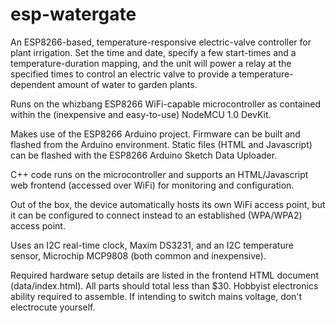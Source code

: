 # esp-watergate
An ESP8266-based, temperature-responsive electric-valve controller for plant irrigation. Set the time and date, specify a few start-times and a temperature-duration mapping, and the unit will power a relay at the specified times to control an electric valve to provide a temperature-dependent amount of water to garden plants.

Runs on the whizbang ESP8266 WiFi-capable microcontroller as contained within the (inexpensive and easy-to-use) NodeMCU 1.0 DevKit.

Makes use of the ESP8266 Arduino project. Firmware can be built and flashed from the Arduino environment. Static files (HTML and Javascript) can be flashed with the ESP8266 Arduino Sketch Data Uploader.

C++ code runs on the microcontroller and supports an HTML/Javascript web frontend (accessed over WiFi) for monitoring and configuration.

Out of the box, the device automatically hosts its own WiFi access point, but it can be configured to connect instead to an established (WPA/WPA2) access point.

Uses an I2C real-time clock, Maxim DS3231, and an I2C temperature sensor, Microchip MCP9808 (both common and inexpensive).

Required hardware setup details are listed in the frontend HTML document (data/index.html). All parts should total less than $30. Hobbyist electronics ability required to assemble. If intending to switch mains voltage, don't electrocute yourself.
